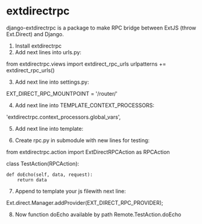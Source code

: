 extdirectrpc
============

django-extdirectrpc is a package to make RPC bridge between ExtJS (throw Ext.Direct) and Django. 

1. Install extdirectrpc
2. Add next lines into urls.py:

from extdirectrpc.views import extdirect_rpc_urls
urlpatterns += extdirect_rpc_urls()

3. Add next line into settings.py:

EXT_DIRECT_RPC_MOUNTPOINT = '/router/'

4. Add next line into TEMPLATE_CONTEXT_PROCESSORS:

'extdirectrpc.context_processors.global_vars',

5. Add next line into template:

<script src="{{ EXT_DIRECT_ROUTER_API_URL }}"></script>

6. Create rpc.py in submodule with new lines for testing:

from extdirectrpc.action import ExtDirectRPCAction as RPCAction


class TestAction(RPCAction):

    def doEcho(self, data, request):
        return data

7. Append to template your js filewith next line:

Ext.direct.Manager.addProvider(EXT_DIRECT_RPC_PROVIDER);

8. Now function doEcho available by path Remote.TestAction.doEcho
